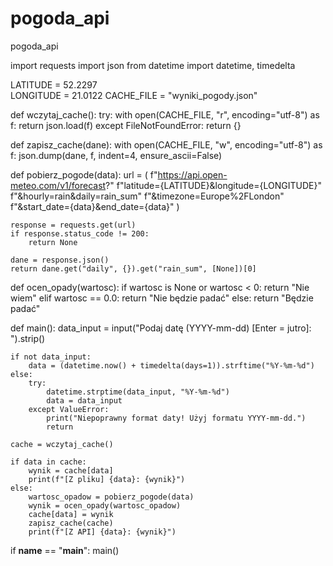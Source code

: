 # pogoda_api
pogoda_api

import requests
import json
from datetime import datetime, timedelta

LATITUDE = 52.2297  
LONGITUDE = 21.0122
CACHE_FILE = "wyniki_pogody.json"

def wczytaj_cache():
    try:
        with open(CACHE_FILE, "r", encoding="utf-8") as f:
            return json.load(f)
    except FileNotFoundError:
        return {}

def zapisz_cache(dane):
    with open(CACHE_FILE, "w", encoding="utf-8") as f:
        json.dump(dane, f, indent=4, ensure_ascii=False)

def pobierz_pogode(data):
    url = (
        f"https://api.open-meteo.com/v1/forecast?"
        f"latitude={LATITUDE}&longitude={LONGITUDE}"
        f"&hourly=rain&daily=rain_sum"
        f"&timezone=Europe%2FLondon"
        f"&start_date={data}&end_date={data}"
    )

    response = requests.get(url)
    if response.status_code != 200:
        return None

    dane = response.json()
    return dane.get("daily", {}).get("rain_sum", [None])[0]

def ocen_opady(wartosc):
    if wartosc is None or wartosc < 0:
        return "Nie wiem"
    elif wartosc == 0.0:
        return "Nie będzie padać"
    else:
        return "Będzie padać"

def main():
    data_input = input("Podaj datę (YYYY-mm-dd) [Enter = jutro]: ").strip()

    if not data_input:
        data = (datetime.now() + timedelta(days=1)).strftime("%Y-%m-%d")
    else:
        try:
            datetime.strptime(data_input, "%Y-%m-%d")
            data = data_input
        except ValueError:
            print("Niepoprawny format daty! Użyj formatu YYYY-mm-dd.")
            return

    cache = wczytaj_cache()

    if data in cache:
        wynik = cache[data]
        print(f"[Z pliku] {data}: {wynik}")
    else:
        wartosc_opadow = pobierz_pogode(data)
        wynik = ocen_opady(wartosc_opadow)
        cache[data] = wynik
        zapisz_cache(cache)
        print(f"[Z API] {data}: {wynik}")

if __name__ == "__main__":
    main()
